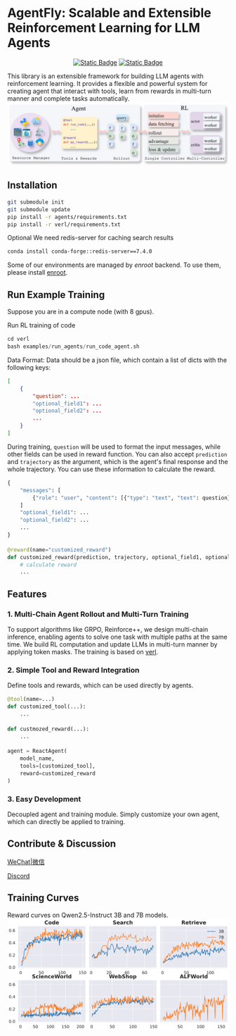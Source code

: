 # AgentFly: Scalable and Extensible Reinforcement Learning for LLM Agents

<p align="center">
<a href="https://arxiv.org/pdf/2507.14897"><img alt="Static Badge" src="https://img.shields.io/badge/Paper-arXiv-%23ffc8dd?style=plastic&link=https%3A%2F%2Farxiv.org%2Fpdf%2F2507.14897"><a>
<a href="https://agentfly.readthedocs.io/"><img alt="Static Badge" src="https://img.shields.io/badge/Docs-AgentFly-%23a2d2ff?style=plastic&link=https%3A%2F%2Fagentfly.readthedocs.io%2F"><a>
</p>


This library is an extensible framework for building LLM agents with reinforcement learning. It provides a flexible and powerful system for creating agent that interact with tools, learn from rewards in multi-turn manner and complete tasks automatically.
![Overview](assets/images/overview.png)

## Installation
```bash
git submodule init
git submodule update
pip install -r agents/requirements.txt
pip install -r verl/requirements.txt
```
Optional
We need redis-server for caching search results
```bash
conda install conda-forge::redis-server==7.4.0
```
Some of our environments are managed by *enroot* backend. To use them, please install [enroot](https://github.com/NVIDIA/enroot/blob/master/doc/installation.md).

## Run Example Training
Suppose you are in a compute node (with 8 gpus).

Run RL training of code
```python
cd verl
bash examples/run_agents/run_code_agent.sh
```
Data Format:
Data should be a json file, which contain a list of dicts with the following keys:
```json
[
    {
        "question": ...
        "optional_field1": ...
        "optional_field2": ...
        ...
    }
]
```
During training, `question` will be used to format the input messages, while other fields can be used in reward function. You can also accept `prediction` and `trajectory` as the argument, which is the agent's final response and the whole trajectory. You can use these information to calculate the reward.
```python
{
    "messages": [
        {"role": "user", "content": [{"type": "text", "text": question}]}
    ]
    "optional_field1": ...
    "optional_field2": ...
    ...
}

@reward(name="customized_reward")
def customized_reward(prediction, trajectory, optional_field1, optional_field2):
    # calculate reward
    ...
```


## Features
### 1. Multi-Chain Agent Rollout and Multi-Turn Training
To support algorithms like GRPO, Reinforce++, we design multi-chain inference, enabling agents to solve one task with multiple paths at the same time. We build RL computation and update LLMs in multi-turn manner by applying token masks. The training is based on [verl](https://github.com/volcengine/verl).


### 2. Simple Tool and Reward Integration
Define tools and rewards, which can be used directly by agents.
```python
@tool(name=...)
def customized_tool(...):
    ...

def custmozed_reward(...):
    ...

agent = ReactAgent(
    model_name,
    tools=[customized_tool],
    reward=customized_reward
)
```

### 3. Easy Development
Decoupled agent and training module. Simply customize your own agent, which can directly be applied to training.


## Contribute & Discussion
[WeChat|微信](assets/images/wechat.jpg)

[Discord](https://discord.gg/CchUj7Sp)

## Training Curves
Reward curves on Qwen2.5-Instruct 3B and 7B models.
![Curves](assets/images/training_curves.png)
